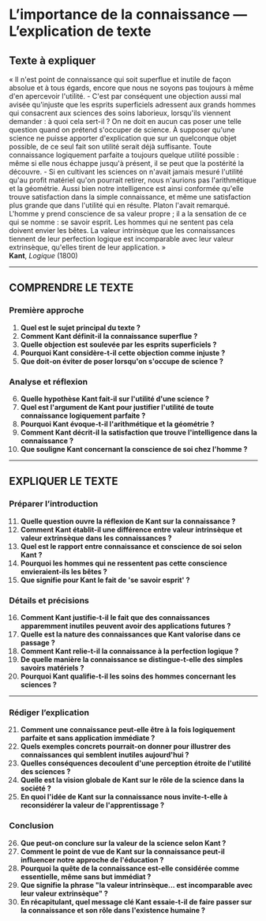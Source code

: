 # L’importance de la connaissance — L’explication de texte

## Texte à expliquer
« Il n'est point de connaissance qui soit superflue et inutile de façon absolue et à tous égards, encore que nous ne soyons pas toujours à même d'en apercevoir l'utilité. - C'est par conséquent une objection aussi mal avisée qu'injuste que les esprits superficiels adressent aux grands hommes qui consacrent aux sciences des soins laborieux, lorsqu'ils viennent demander : à quoi cela sert-il ? On ne doit en aucun cas poser une telle question quand on prétend s'occuper de science. À supposer qu'une science ne puisse apporter d'explication que sur un quelconque objet possible, de ce seul fait son utilité serait déjà suffisante. Toute connaissance logiquement parfaite a toujours quelque utilité possible : même si elle nous échappe jusqu'à présent, il se peut que la postérité la découvre. - Si en cultivant les sciences on n'avait jamais mesuré l'utilité qu'au profit matériel qu'on pourrait retirer, nous n'aurions pas l'arithmétique et la géométrie. Aussi bien notre intelligence est ainsi conformée qu'elle trouve satisfaction dans la simple connaissance, et même une satisfaction plus grande que dans l'utilité qui en résulte. Platon l'avait remarqué. L'homme y prend conscience de sa valeur propre ; il a la sensation de ce qui se nomme : se savoir esprit. Les hommes qui ne sentent pas cela doivent envier les bêtes. La valeur intrinsèque que les connaissances tiennent de leur perfection logique est incomparable avec leur valeur extrinsèque, qu'elles tirent de leur application. »  
**Kant**, *Logique* (1800)

---

## COMPRENDRE LE TEXTE

### Première approche

1. **Quel est le sujet principal du texte ?**  
2. **Comment Kant définit-il la connaissance superflue ?**  
3. **Quelle objection est soulevée par les esprits superficiels ?**  
4. **Pourquoi Kant considère-t-il cette objection comme injuste ?**  
5. **Que doit-on éviter de poser lorsqu'on s'occupe de science ?**  

### Analyse et réflexion

6. **Quelle hypothèse Kant fait-il sur l'utilité d'une science ?**  
7. **Quel est l'argument de Kant pour justifier l'utilité de toute connaissance logiquement parfaite ?**  
8. **Pourquoi Kant évoque-t-il l'arithmétique et la géométrie ?**  
9. **Comment Kant décrit-il la satisfaction que trouve l'intelligence dans la connaissance ?**  
10. **Que souligne Kant concernant la conscience de soi chez l'homme ?**  

---

## EXPLIQUER LE TEXTE

### Préparer l’introduction

11. **Quelle question ouvre la réflexion de Kant sur la connaissance ?**  
12. **Comment Kant établit-il une différence entre valeur intrinsèque et valeur extrinsèque dans les connaissances ?**  
13. **Quel est le rapport entre connaissance et conscience de soi selon Kant ?**  
14. **Pourquoi les hommes qui ne ressentent pas cette conscience envieraient-ils les bêtes ?**  
15. **Que signifie pour Kant le fait de 'se savoir esprit' ?**  

### Détails et précisions

16. **Comment Kant justifie-t-il le fait que des connaissances apparemment inutiles peuvent avoir des applications futures ?**  
17. **Quelle est la nature des connaissances que Kant valorise dans ce passage ?**  
18. **Comment Kant relie-t-il la connaissance à la perfection logique ?**  
19. **De quelle manière la connaissance se distingue-t-elle des simples savoirs matériels ?**  
20. **Pourquoi Kant qualifie-t-il les soins des hommes concernant les sciences ?**  

---

### Rédiger l’explication

21. **Comment une connaissance peut-elle être à la fois logiquement parfaite et sans application immédiate ?**  
22. **Quels exemples concrets pourrait-on donner pour illustrer des connaissances qui semblent inutiles aujourd'hui ?**  
23. **Quelles conséquences decoulent d'une perception étroite de l'utilité des sciences ?**  
24. **Quelle est la vision globale de Kant sur le rôle de la science dans la société ?**  
25. **En quoi l'idée de Kant sur la connaissance nous invite-t-elle à reconsidérer la valeur de l'apprentissage ?**  

### Conclusion

26. **Que peut-on conclure sur la valeur de la science selon Kant ?**  
27. **Comment le point de vue de Kant sur la connaissance peut-il influencer notre approche de l'éducation ?**  
28. **Pourquoi la quête de la connaissance est-elle considérée comme essentielle, même sans but immédiat ?**  
29. **Que signifie la phrase "la valeur intrinsèque... est incomparable avec leur valeur extrinsèque" ?**  
30. **En récapitulant, quel message clé Kant essaie-t-il de faire passer sur la connaissance et son rôle dans l'existence humaine ?**  
